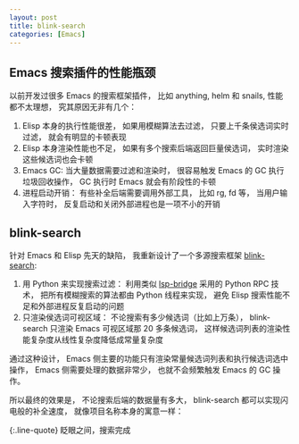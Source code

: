 ```yaml
---
layout: post
title: blink-search
categories: [Emacs]
---
```


## Emacs 搜索插件的性能瓶颈
以前开发过很多 Emacs 的搜索框架插件， 比如 anything, helm 和 snails, 性能都不太理想， 究其原因无非有几个：
1. Elisp 本身的执行性能很差， 如果用模糊算法去过滤， 只要上千条侯选词实时过滤， 就会有明显的卡顿表现
2. Elisp 本身渲染性能也不足， 如果有多个搜索后端返回巨量侯选词， 实时渲染这些候选词也会卡顿
3. Emacs GC: 当大量数据需要过滤和渲染时， 很容易触发 Emacs 的 GC 执行垃圾回收操作， GC 执行时 Emacs 就会有阶段性的卡顿
4. 进程启动开销： 有些补全后端需要调用外部工具， 比如 rg, fd 等， 当用户输入字符时， 反复启动和关闭外部进程也是一项不小的开销

## blink-search
针对 Emacs 和 Elisp 先天的缺陷， 我重新设计了一个多源搜索框架 [blink-search](https://github.com/manateelazycat/blink-search):
1. 用 Python 来实现搜索过滤： 利用类似 [lsp-bridge](https://github.com/manateelazycat/lsp-bridge) 采用的 Python RPC 技术， 把所有模糊搜索的算法都由 Python 线程来实现， 避免 Elisp 搜索性能不足和外部进程反复启动的问题
2. 只渲染侯选词可视区域： 不论搜索有多少候选词（比如上万条）， blink-search 只渲染 Emacs 可视区域那 20 多条候选词， 这样候选词列表的渲染性能复杂度从线性复杂度降低成常量复杂度

通过这种设计， Emacs 侧主要的功能只有渲染常量候选词列表和执行候选词选中操作， Emacs 侧需要处理的数据非常少， 也就不会频繁触发 Emacs 的 GC 操作。

所以最终的效果是， 不论搜索后端的数据量有多大， blink-search 都可以实现闪电般的补全速度， 就像项目名称本身的寓意一样：

{:.line-quote}
眨眼之间，搜索完成
